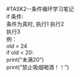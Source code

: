#TASK2--条件循环学习笔记  
if 条件:  
    条件为真时,  执行1
                执行2  
                执行3    
例：  
    old = 24  
    if old < 20:  
        print("未满20")  
        print("禁止吸烟喝酒！！")  
 
